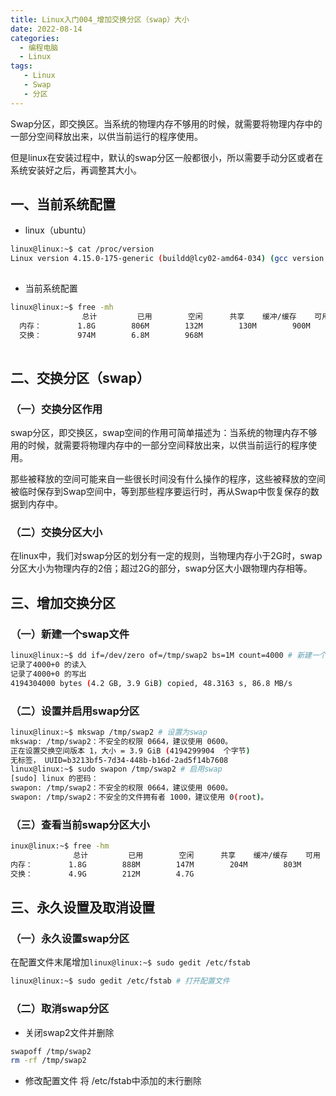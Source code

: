 ```yaml
---
title: Linux入门004_增加交换分区（swap）大小
date: 2022-08-14 
categories:
  - 编程电脑
  - Linux
tags: 
   - Linux
   - Swap
   - 分区	
---
```

Swap分区，即交换区。当系统的物理内存不够用的时候，就需要将物理内存中的一部分空间释放出来，以供当前运行的程序使用。
<!-- more -->
但是linux在安装过程中，默认的swap分区一般都很小，所以需要手动分区或者在系统安装好之后，再调整其大小。

## 一、当前系统配置

- linux（ubuntu）

```bash
linux@linux:~$ cat /proc/version
Linux version 4.15.0-175-generic (buildd@lcy02-amd64-034) (gcc version 7.5.0 (Ubuntu 7.5.0-3ubuntu1~18.04)) #184-Ubuntu SMP Thu Mar 24 17:48:36 UTC 2022
  
```

- 当前系统配置

```bash
linux@linux:~$ free -mh
                总计         已用        空闲      共享    缓冲/缓存    可用
  内存：        1.8G        806M        132M        130M        900M        691M
  交换：        974M        6.8M        968M
  
```

## 二、交换分区（swap）

### （一）交换分区作用

swap分区，即交换区，swap空间的作用可简单描述为：当系统的物理内存不够用的时候，就需要将物理内存中的一部分空间释放出来，以供当前运行的程序使用。

那些被释放的空间可能来自一些很长时间没有什么操作的程序，这些被释放的空间被临时保存到Swap空间中，等到那些程序要运行时，再从Swap中恢复保存的数据到内存中。

### （二）交换分区大小

在linux中，我们对swap分区的划分有一定的规则，当物理内存小于2G时，swap分区大小为物理内存的2倍；超过2G的部分，swap分区大小跟物理内存相等。

## 三、增加交换分区

### （一）新建一个swap文件

```bash
linux@linux:~$ dd if=/dev/zero of=/tmp/swap2 bs=1M count=4000 # 新建一个4G的文件，命名为swap2
记录了4000+0 的读入
记录了4000+0 的写出
4194304000 bytes (4.2 GB, 3.9 GiB) copied, 48.3163 s, 86.8 MB/s

```

### （二）设置并启用swap分区

```bash
linux@linux:~$ mkswap /tmp/swap2 # 设置为swap
mkswap: /tmp/swap2：不安全的权限 0664，建议使用 0600。
正在设置交换空间版本 1，大小 = 3.9 GiB (4194299904  个字节)
无标签， UUID=b3213bf5-7d34-448b-b16d-2ad5f14b7608
linux@linux:~$ sudo swapon /tmp/swap2 # 启用swap
[sudo] linux 的密码： 
swapon: /tmp/swap2：不安全的权限 0664，建议使用 0600。
swapon: /tmp/swap2：不安全的文件拥有者 1000，建议使用 0(root)。
```

### （三）查看当前swap分区大小

```bash
inux@linux:~$ free -hm
              总计         已用        空闲      共享    缓冲/缓存    可用
内存：        1.8G        888M        147M        204M        803M        533M
交换：        4.9G        212M        4.7G
```

## 三、永久设置及取消设置

### （一）永久设置swap分区

在配置文件末尾增加`linux@linux:~$ sudo gedit /etc/fstab`

```bash
linux@linux:~$ sudo gedit /etc/fstab # 打开配置文件
```

### （二）取消swap分区

- 关闭swap2文件并删除

```bash
swapoff /tmp/swap2
rm -rf /tmp/swap2
```

- 修改配置文件
将 /etc/fstab中添加的末行删除
